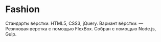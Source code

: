 # Fashion
Стандарты вёрстки: HTML5, CSS3, jQuery. Вариант вёрстки: — Резиновая верстка с помощью FlexBox. Собран с помощью Node.js, Gulp.
